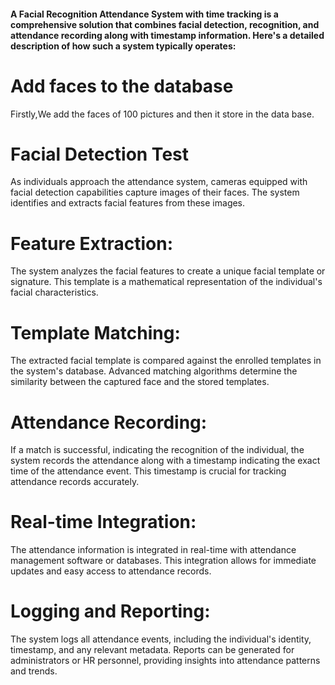 <h4>A Facial Recognition Attendance System with time tracking is a comprehensive solution that combines facial detection, recognition, and attendance recording along with timestamp information. Here's a detailed description of how such a system typically operates:
</h4>
<h1>Add faces to the database</h1>
Firstly,We add the faces of 100 pictures and then it store in the data base.
<h1>Facial Detection Test</h1>

As individuals approach the attendance system, cameras equipped with facial detection capabilities capture images of their faces. The system identifies and extracts facial features from these images.
<h1>Feature Extraction:</h1>

The system analyzes the facial features to create a unique facial template or signature. This template is a mathematical representation of the individual's facial characteristics.
<h1>Template Matching:</h1>

The extracted facial template is compared against the enrolled templates in the system's database. Advanced matching algorithms determine the similarity between the captured face and the stored templates.
<h1>Attendance Recording:</h1>

If a match is successful, indicating the recognition of the individual, the system records the attendance along with a timestamp indicating the exact time of the attendance event. This timestamp is crucial for tracking attendance records accurately.
<h1>Real-time Integration:</h1>

The attendance information is integrated in real-time with attendance management software or databases. This integration allows for immediate updates and easy access to attendance records.
<h1>Logging and Reporting:</h1>

The system logs all attendance events, including the individual's identity, timestamp, and any relevant metadata. Reports can be generated for administrators or HR personnel, providing insights into attendance patterns and trends.

